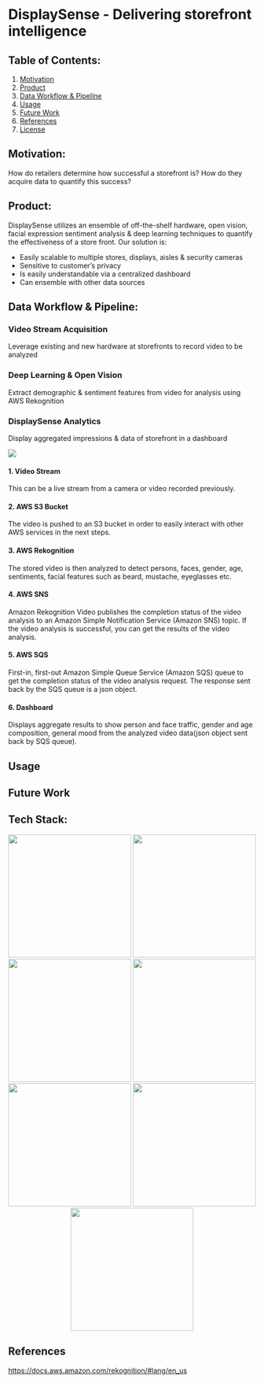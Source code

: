 # DisplaySense - Delivering storefront intelligence

## Table of Contents:
1. [Motivation](#motivation)
2. [Product](#product)
3. [Data Workflow & Pipeline](#data-workflow-&-pipeline)
4. [Usage](#usage)
5. [Future Work](#future-work)
6. [References](#references)
7. [License](https://github.com/drunkONdata/storefront_analytics/blob/master/LICENSE)

## Motivation:
How do retailers determine how successful a storefront is? How do they acquire data to quantify this success? 

## Product:
DisplaySense utilizes an ensemble of off-the-shelf hardware, open vision, facial expression sentiment analysis & deep learning techniques to quantify the effectiveness of a store front. Our solution is:
* Easily scalable to multiple stores, displays, aisles & security cameras
* Sensitive to customer’s privacy
* Is easily understandable via a centralized dashboard
* Can ensemble with other data sources

## Data Workflow & Pipeline:

### Video Stream Acquisition
Leverage existing and new hardware at storefronts to record video to be analyzed

### Deep Learning & Open Vision
Extract demographic & sentiment features from video for analysis using AWS Rekognition

### DisplaySense Analytics
Display aggregated impressions & data of storefront in a dashboard

![](https://i.imgur.com/d7tk2dS.png)

#### 1. Video Stream
This can be a live stream from a camera or video recorded previously.

#### 2. AWS S3 Bucket
The video is pushed to an S3 bucket in order to easily interact with other AWS services in the next steps.

#### 3. AWS Rekognition
The stored video is then analyzed to detect persons, faces, gender, age, sentiments, facial features such as beard, mustache, eyeglasses etc.

#### 4. AWS SNS
Amazon Rekognition Video publishes the completion status of the video analysis to an Amazon Simple Notification Service (Amazon SNS) topic. If the video analysis is successful, you can get the results of the video analysis.

#### 5. AWS SQS
First-in, first-out Amazon Simple Queue Service (Amazon SQS) queue to get the completion status of the video analysis request. The response sent back by the SQS queue is a json object.

#### 6. Dashboard
Displays aggregate results to show person and face traffic, gender and age composition, general mood from the analyzed video data(json object sent back by SQS queue).



## Usage



## Future Work


## Tech Stack:
<p align="center">
<img src="https://www.python.org/static/community_logos/python-logo-master-v3-TM.png" width="250">
<img src="https://upload.wikimedia.org/wikipedia/commons/1/1a/NumPy_logo.svg" width="250">
<img src="https://pandas.pydata.org/_static/pandas_logo.png" width="250">
<img src="https://cdn-images-1.medium.com/max/1600/1*AD9ZSLXKAhZ-_WomszsmPg.png" width="250">
<img src="https://camo.githubusercontent.com/630f51296667710aa4dd5959ec5cbc9c03bd48ac/687474703a2f2f7777772e6168612e696f2f6173736574732f6769746875622e37343333363932636162626661313332663334616462303334653739303966612e706e67" width="250">
<img src="http://flask.pocoo.org/static/logo/flask.png" width="250">
<img src="https://cdn-images-1.medium.com/max/1800/1*5mFQsJUF4FcVAaTJSPI0aA.png" width="250">
</p>


## References
https://docs.aws.amazon.com/rekognition/#lang/en_us


